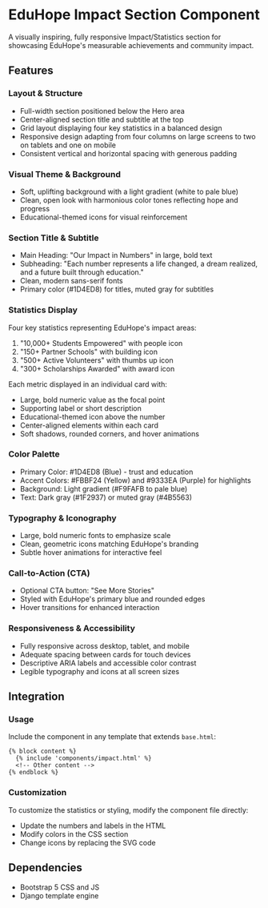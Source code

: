 # EduHope Impact Section Component

A visually inspiring, fully responsive Impact/Statistics section for showcasing EduHope's measurable achievements and community impact.

## Features

### Layout & Structure
- Full-width section positioned below the Hero area
- Center-aligned section title and subtitle at the top
- Grid layout displaying four key statistics in a balanced design
- Responsive design adapting from four columns on large screens to two on tablets and one on mobile
- Consistent vertical and horizontal spacing with generous padding

### Visual Theme & Background
- Soft, uplifting background with a light gradient (white to pale blue)
- Clean, open look with harmonious color tones reflecting hope and progress
- Educational-themed icons for visual reinforcement

### Section Title & Subtitle
- Main Heading: "Our Impact in Numbers" in large, bold text
- Subheading: "Each number represents a life changed, a dream realized, and a future built through education."
- Clean, modern sans-serif fonts
- Primary color (#1D4ED8) for titles, muted gray for subtitles

### Statistics Display
Four key statistics representing EduHope's impact areas:
1. "10,000+ Students Empowered" with people icon
2. "150+ Partner Schools" with building icon
3. "500+ Active Volunteers" with thumbs up icon
4. "300+ Scholarships Awarded" with award icon

Each metric displayed in an individual card with:
- Large, bold numeric value as the focal point
- Supporting label or short description
- Educational-themed icon above the number
- Center-aligned elements within each card
- Soft shadows, rounded corners, and hover animations

### Color Palette
- Primary Color: #1D4ED8 (Blue) - trust and education
- Accent Colors: #FBBF24 (Yellow) and #9333EA (Purple) for highlights
- Background: Light gradient (#F9FAFB to pale blue)
- Text: Dark gray (#1F2937) or muted gray (#4B5563)

### Typography & Iconography
- Large, bold numeric fonts to emphasize scale
- Clean, geometric icons matching EduHope's branding
- Subtle hover animations for interactive feel

### Call-to-Action (CTA)
- Optional CTA button: "See More Stories"
- Styled with EduHope's primary blue and rounded edges
- Hover transitions for enhanced interaction

### Responsiveness & Accessibility
- Fully responsive across desktop, tablet, and mobile
- Adequate spacing between cards for touch devices
- Descriptive ARIA labels and accessible color contrast
- Legible typography and icons at all screen sizes

## Integration

### Usage
Include the component in any template that extends `base.html`:

```django
{% block content %}
  {% include 'components/impact.html' %}
  <!-- Other content -->
{% endblock %}
```

### Customization
To customize the statistics or styling, modify the component file directly:
- Update the numbers and labels in the HTML
- Modify colors in the CSS section
- Change icons by replacing the SVG code

## Dependencies
- Bootstrap 5 CSS and JS
- Django template engine